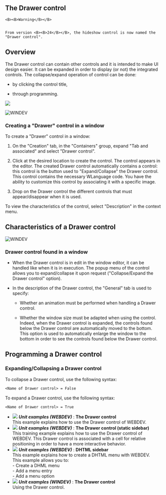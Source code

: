 


## The Drawer control
			




	<B><B>Warning</B></B>

	From version <B><B>24</B></B>, the hideshow control is now named the "Drawer control".

<a name="NOTE1"></a>
<a name="NOTE1_1"></a>


## Overview
<a name="overview_ELTTEXTE000171"></a>
The Drawer control can contain other controls and it is intended to make UI design easier. It can be expanded in order to display (or not) the integrated controls. The collapse/expand operation of control can be done:

- by clicking the control title,

- through programming.


![](https://doc.pcsoft.fr/en-US/images/image.awp?langid=3&name=ChampTiroir.gif)

![WINDEV](https://doc.pcsoft.fr/ext/images/us/WD.png) 

### Creating a "Drawer" control in a window
<a name="creating_drawer_control_window_ELTPARAGRAPHE000026"></a>

To create a "Drawer" control in a window: 

1. On the "Creation" tab, in the "Containers" group, expand "Tab and associated" and select "Drawer control".

2. Click at the desired location to create the control. The control appears in the editor. 
	The created Drawer control automatically contains a control: this control is the button used to "Expand/Collapse" the Drawer control. This control contains the necessary WLanguage code. You have the ability to customize this control by associating it with a specific image.

3. Drop on the Drawer control the different controls that must appear/disappear when it is used.


To view the characteristics of the control, select "Description" in the context menu.

<a name="NOTE2"></a>
<a name="NOTE2_1"></a>


## Characteristics of a Drawer control
<a name="characteristics_drawer_control_ELTTEXTE000207"></a>
![WINDEV](https://doc.pcsoft.fr/ext/images/us/WD.png) 

### Drawer control found in a window
<a name="drawer_control_found_window_ELTPARAGRAPHE000086"></a>

- When the Drawer control is in edit in the window editor, it can be handled like when it is in execution. The popup menu of the control allows you to expand/collapse it upon request ("Collapse/Expand the Drawer control" option).

- In the description of the Drawer control, the "General" tab is used to specify:

	- Whether an animation must be performed when handling a Drawer control.

	- Whether the window size must be adapted when using the control. Indeed, when the Drawer control is expanded, the controls found below the Drawer control are automatically moved to the bottom. This option is used to automatically enlarge the window to the bottom in order to see the controls found below the Drawer control.







<a name="NOTE3"></a>
<a name="NOTE3_1"></a>


## Programming a Drawer control
<a name="programming_drawer_control_ELTTEXTE000237"></a>


### Expanding/Collapsing a Drawer control
<a name="expandingcollapsing_drawer_control_ELTPARAGRAPHE000114"></a>To collapse a Drawer control, use the following syntax:


```txt
<Name of Drawer control> = False
```


To expand a Drawer control, use the following syntax:


```txt
<Name of Drawer control> = True
```



- ![](https://doc.pcsoft.fr/en-US/images/image.awp?langid=3&name=TheDrawercontrol.gif) ***Unit examples (WEBDEV)*** : **The Drawer control** <br>This example explains how to use the Drawer control of WEBDEV.
- ![](https://doc.pcsoft.fr/en-US/images/image.awp?langid=3&name=TheDrawercontrol_staticsidebar_.gif) ***Unit examples (WEBDEV)*** : **The Drawer control (static sidebar)** <br>This training example explains how to use the Drawer control of WEBDEV. This Drawer control is associated with a cell for relative positioning in order to have a more interactive behavior.
- ![](https://doc.pcsoft.fr/en-US/images/image.awp?langid=3&name=DHTMLsidebar.gif) ***Unit examples (WEBDEV)*** : **DHTML sidebar** <br>This example explains how to create a DHTML menu with WEBDEV.<br>This example allows you to:<br>- Create a DHML menu<br>- Add a menu entry<br>- Add a menu option
- ![](https://doc.pcsoft.fr/en-US/images/image.awp?langid=3&name=TheDrawercontrol.gif) ***Unit examples (WINDEV)*** : **The Drawer control** <br>Using the Drawer control.


